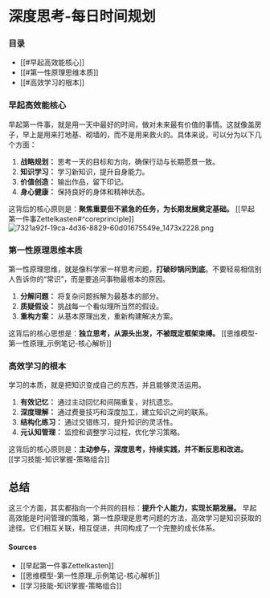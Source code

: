 # 深度思考-每日时间规划

### 目录

* [[#早起高效能核心]]
* [[#第一性原理思维本质]]
* [[#高效学习的根本]]

### 早起高效能核心

早起第一件事，就是用一天中最好的时间，做对未来最有价值的事情。这就像盖房子，早上是用来打地基、砌墙的，而不是用来救火的。具体来说，可以分为以下几个方面：

1. **战略规划：** 思考一天的目标和方向，确保行动与长期愿景一致。
2. **知识学习：** 学习新知识，提升自身能力。
3. **价值创造：** 输出作品，留下印记。
4. **身心健康：** 保持良好的身体和精神状态。

这背后的核心原则是：**聚焦重要但不紧急的任务，为长期发展奠定基础。**  [[早起第一件事Zettelkasten#^coreprinciple]]
![7321a92f-19ca-4d36-8829-60d01675549e_1473x2228.png](https://cdn.jsdelivr.net/gh/duanbiao2000/BlogGallery@main/picture/7321a92f-19ca-4d36-8829-60d01675549e_1473x2228.png)

### 第一性原理思维本质

第一性原理思维，就是像科学家一样思考问题，**打破砂锅问到底**。不要轻易相信别人告诉你的“常识”，而是要追问事物最根本的原因。

1. **分解问题：** 将复杂问题拆解为最基本的部分。
2. **质疑假设：** 挑战每一个看似理所当然的假设。
3. **重构方案：** 从基本原理出发，重新构建解决方案。

这背后的核心思想是：**独立思考，从源头出发，不被既定框架束缚。** [[思维模型-第一性原理_示例笔记-核心解析]]

### 高效学习的根本

学习的本质，就是把知识变成自己的东西，并且能够灵活运用。

1. **有效记忆：** 通过主动回忆和间隔重复，对抗遗忘。
2. **深度理解：** 通过费曼技巧和深度加工，建立知识之间的联系。
3. **结构化练习：** 通过交错练习，提升知识的灵活性。
4. **元认知管理：** 监控和调整学习过程，优化学习策略。

这背后的核心原则是：**主动参与，深度思考，持续实践，并不断反思和改进。** [[学习技能-知识掌握-策略组合]]

## 总结

这三个方面，其实都指向一个共同的目标：**提升个人能力，实现长期发展。** 早起高效能是时间管理的策略，第一性原理是思考问题的方法，高效学习是知识获取的途径。它们相互关联，相互促进，共同构成了一个完整的成长体系。

#### Sources

* [[早起第一件事Zettelkasten]]
* [[思维模型-第一性原理_示例笔记-核心解析]]
* [[学习技能-知识掌握-策略组合]]
